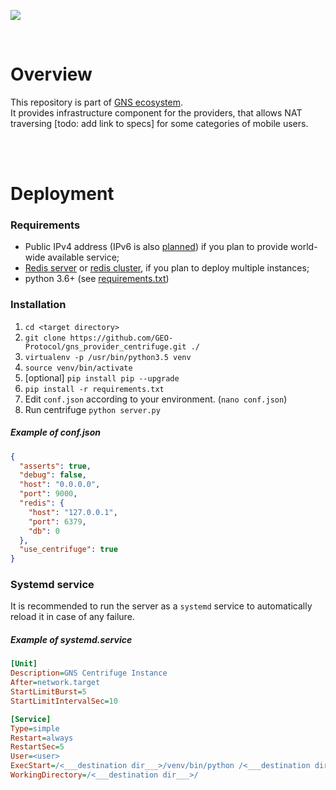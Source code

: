 ![](https://docs.google.com/drawings/d/e/2PACX-1vTd6yjvZnmWHmcmUSKvpUW6GCkEogxluJNmefFI0_r-SZV8pHxk1yrw52XNHgv1tUvqKr1Ta6lDsFjc/pub?w=933&h=419)

</br>

# Overview
This repository is part of [GNS ecosystem](https://github.com/GEO-Protocol/specs-gns).   
It provides infrastructure component for the providers, that allows NAT traversing [todo: add link to specs] for some categories of mobile users.

</br>
</br>

# Deployment
### Requirements
* Public IPv4 address (IPv6 is also [planned](https://github.com/GEO-Protocol/gns_provider_centrifuge/issues/1)) if you plan to provide world-wide available service;
* [Redis server](https://redis.io/) or [redis cluster](https://redis.io/topics/partitioning), if you plan to deploy multiple instances;
* python 3.6+ (see [requirements.txt](https://github.com/GEO-Protocol/gns_provider_centrifuge/blob/master/requirements.txt))

### Installation
1. `cd <target directory>`
1. `git clone https://github.com/GEO-Protocol/gns_provider_centrifuge.git ./`
1. `virtualenv -p /usr/bin/python3.5 venv`
1. `source venv/bin/activate`
1. [optional] `pip install pip --upgrade`
1. `pip install -r requirements.txt`
1. Edit `conf.json` according to your environment. (`nano conf.json`)
1. Run centrifuge `python server.py`

##### Example of conf.json
```json
{
  "asserts": true,
  "debug": false,
  "host": "0.0.0.0",
  "port": 9000,
  "redis": {
    "host": "127.0.0.1",
    "port": 6379,
    "db": 0
  },
  "use_centrifuge": true
}
```

### Systemd service
It is recommended to run the server as a `systemd` service to automatically reload it in case of any failure.

##### Example of systemd.service
```ini
[Unit]
Description=GNS Centrifuge Instance
After=network.target
StartLimitBurst=5
StartLimitIntervalSec=10

[Service]
Type=simple
Restart=always
RestartSec=5
User=<user>
ExecStart=/<___destination dir___>/venv/bin/python /<___destination dir___>/server.py 
WorkingDirectory=/<___destination dir___>/
```
